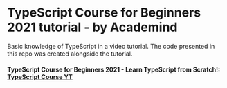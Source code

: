# TypeScript Course for Beginners 2021 tutorial - by Academind

Basic knowledge of TypeScript in a video tutorial. The code presented in this repo was created alongside the tutorial.

#### TypeScript Course for Beginners 2021 - Learn TypeScript from Scratch!: [TypeScript Course YT](https://youtu.be/BwuLxPH8IDs?list=PLYBS2Yq3Lt2vZMgSSmnXnuSpBmtFBCdSK)
